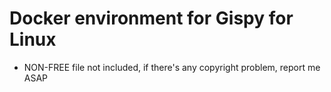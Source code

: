 # Docker environment for Gispy for Linux

* NON-FREE file not included, if there's any copyright problem, report me ASAP
